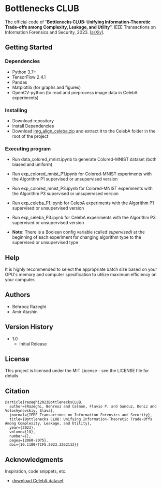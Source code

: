 # Bottlenecks CLUB

The official code of "**Bottlenecks CLUB: Unifying Information-Theoretic Trade-offs among Complexity, Leakage, and Utility**", IEEE Transactions on Information Forensics and Security, 2023. [[arXiv](https://arxiv.org/abs/2207.04895)].

## Getting Started

### Dependencies

* Python 3.7+
* TensorFlow 2.4.1
* Pandas
* Matplotlib (for graphs and figures)
* OpenCV-python (to read and preprocess image data in CelebA experiments)

### Installing

* Download repository
* Install Dependencies
* Download [img_align_celeba.zip](https://drive.google.com/drive/folders/0B7EVK8r0v71pTUZsaXdaSnZBZzg) and extract it to the CelebA folder in the root of the project

### Executing program

* Run data_colored_mnist.ipynb to generate Colored-MNIST dataset (both biased and uniform)

* Run exp_colored_mnist_P1.ipynb for Colored-MNIST experiments with the Algorithm P1 supervised or unsupervised version
* Run exp_colored_mnist_P3.ipynb for Colored-MNIST experiments with the Algorithm P3 supervised or unsupervised version

* Run exp_celeba_P1.ipynb for CelebA experiments with the Algorithm P1 supervised or unsupervised version
* Run exp_celeba_P3.ipynb for CelebA experiments with the Algorithm P3 supervised or unsupervised version

* **Note:** There is a Boolean config variable (called _supervised_) at the beginning of each experiment for changing algorithm type to the supervised or unsupervised type
## Help

It is highly recommended to select the appropriate batch size based on your GPU's memory and computer specification to utilize maximum efficiency on your computer. 

## Authors

* Behrooz Razeghi
* Amir Atashin

## Version History

* 1.0
    * Initial Release

## License

This project is licensed under the MIT License - see the LICENSE file for details

## Citation

```
@article{razeghi2023BottlenecksCLUB,
  author={Razeghi, Behrooz and Calmon, Flavio P. and Gunduz, Deniz and Voloshynovskiy, Slava},
  journal={IEEE Transactions on Information Forensics and Security}, 
  title={Bottlenecks CLUB: Unifying Information-Theoretic Trade-Offs Among Complexity, Leakage, and Utility}, 
  year={2023},
  volume={18},
  number={},
  pages={2060-2075},
  doi={10.1109/TIFS.2023.3262112}}
```

## Acknowledgments

Inspiration, code snippets, etc.
* [download CelebA dataset](http://mmlab.ie.cuhk.edu.hk/projects/CelebA.html)
